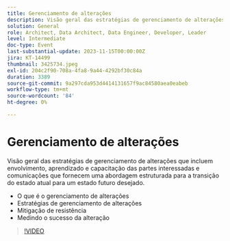 ```yaml
---
title: Gerenciamento de alterações
description: Visão geral das estratégias de gerenciamento de alterações que incluem envolvimento, aprendizado e capacitação das partes interessadas e comunicações que fornecem uma abordagem estruturada para a transição do estado atual para um estado futuro desejado. O que é o Gerenciamento de mudanças Estratégias de gerenciamento de resistência Mitigação de medição do sucesso das mudanças
solution: General
role: Architect, Data Architect, Data Engineer, Developer, Leader
level: Intermediate
doc-type: Event
last-substantial-update: 2023-11-15T00:00:00Z
jira: KT-14499
thumbnail: 3425734.jpeg
exl-id: 204c2f90-708a-4fa8-9a44-4292bf30c84a
duration: 3389
source-git-commit: 9a297cda953d4414131657f9ac84580aea0eabeb
workflow-type: tm+mt
source-wordcount: '84'
ht-degree: 0%

---
```


# Gerenciamento de alterações

Visão geral das estratégias de gerenciamento de alterações que incluem envolvimento, aprendizado e capacitação das partes interessadas e comunicações que fornecem uma abordagem estruturada para a transição do estado atual para um estado futuro desejado.

* O que é o gerenciamento de alterações
* Estratégias de gerenciamento de alterações
* Mitigação de resistência
* Medindo o sucesso da alteração

>[!VIDEO](https://video.tv.adobe.com/v/3425734/?learn=on)
